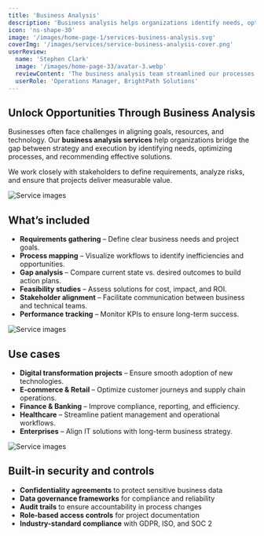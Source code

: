 ```yaml
---
title: 'Business Analysis'
description: 'Business analysis helps organizations identify needs, optimize processes, and implement data-driven solutions that drive efficiency and growth.'
icon: 'ns-shape-30'
image: '/images/home-page-1/services-business-analysis.svg'
coverImg: '/images/services/service-business-analysis-cover.png'
userReview:
  name: 'Stephen Clark'
  image: '/images/home-page-33/avatar-3.webp'
  reviewContent: 'The business analysis team streamlined our processes and uncovered opportunities that directly boosted revenue. It gave us clarity and confidence to move forward.'
  userRole: 'Operations Manager, BrightPath Solutions'
---
```


## Unlock Opportunities Through Business Analysis

Businesses often face challenges in aligning goals, resources, and technology. Our **business analysis services** help organizations bridge the gap between strategy and execution by identifying needs, optimizing processes, and recommending effective solutions.

We work closely with stakeholders to define requirements, analyze risks, and ensure that projects deliver measurable value.

![Service images](/images/services/service-details-1.png)

## What’s included

- **Requirements gathering** – Define clear business needs and project goals.
- **Process mapping** – Visualize workflows to identify inefficiencies and opportunities.
- **Gap analysis** – Compare current state vs. desired outcomes to build action plans.
- **Feasibility studies** – Assess solutions for cost, impact, and ROI.
- **Stakeholder alignment** – Facilitate communication between business and technical teams.
- **Performance tracking** – Monitor KPIs to ensure long-term success.

![Service images](/images/services/service-details-2.png)

## Use cases

- **Digital transformation projects** – Ensure smooth adoption of new technologies.
- **E-commerce & Retail** – Optimize customer journeys and supply chain operations.
- **Finance & Banking** – Improve compliance, reporting, and efficiency.
- **Healthcare** – Streamline patient management and operational workflows.
- **Enterprises** – Align IT solutions with long-term business strategy.

![Service images](/images/services/service-details-3.jpg)

## Built-in security and controls

- **Confidentiality agreements** to protect sensitive business data
- **Data governance frameworks** for compliance and reliability
- **Audit trails** to ensure accountability in process changes
- **Role-based access controls** for project documentation
- **Industry-standard compliance** with GDPR, ISO, and SOC 2
